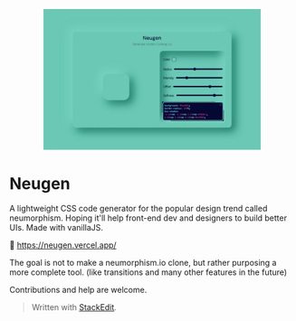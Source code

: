 <p align="center"><img src="./icons/ogImage.png" style="width:40vw;min-width: 14rem;max-width: 500px;"></p>

# Neugen

A lightweight CSS code generator for the popular design trend called neumorphism.
Hoping it'll help front-end dev and designers to build better UIs. Made with vanillaJS.

:link: https://neugen.vercel.app/

The goal is not to make a neumorphism.io clone, but rather purposing a more complete tool.
(like transitions and many other features in the future)

Contributions and help are welcome.


> Written with [StackEdit](https://stackedit.io/).
